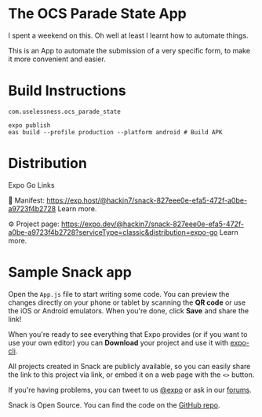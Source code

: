 # The OCS Parade State App

I spent a weekend on this. Oh well at least I learnt how to automate things.

This is an App to automate the submission of a very specific form, to make it more convenient and easier.

# Build Instructions

`com.uselessness.ocs_parade_state`

```
expo publish
eas build --profile production --platform android # Build APK
```

# Distribution

Expo Go Links

📝  Manifest: https://exp.host/@hackin7/snack-827eee0e-efa5-472f-a0be-a9723f4b2728 Learn more.

⚙️   Project page: https://expo.dev/@hackin7/snack-827eee0e-efa5-472f-a0be-a9723f4b2728?serviceType=classic&distribution=expo-go Learn more.

# Sample Snack app

Open the `App.js` file to start writing some code. You can preview the changes directly on your phone or tablet by scanning the **QR code** or use the iOS or Android emulators. When you're done, click **Save** and share the link!

When you're ready to see everything that Expo provides (or if you want to use your own editor) you can **Download** your project and use it with [expo-cli](https://docs.expo.io/get-started/installation).

All projects created in Snack are publicly available, so you can easily share the link to this project via link, or embed it on a web page with the `<>` button.

If you're having problems, you can tweet to us [@expo](https://twitter.com/expo) or ask in our [forums](https://forums.expo.io/c/snack).

Snack is Open Source. You can find the code on the [GitHub repo](https://github.com/expo/snack).
